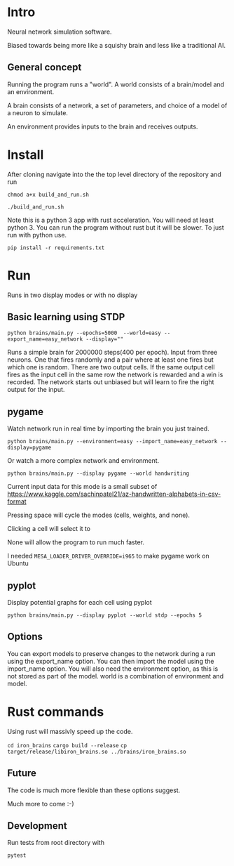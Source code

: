 # Intro

Neural network simulation software.

Biased towards being more like a squishy brain and less like a traditional AI.

## General concept

Running the program runs a "world". A world consists of a brain/model and an environment.

A brain consists of a network, a set of parameters, and choice of a model of a neuron to simulate.

An environment provides inputs to the brain and receives outputs.

# Install

After cloning navigate into the the top level directory of the repository and run

`chmod a+x build_and_run.sh`

`./build_and_run.sh`

Note this is a python 3 app with rust acceleration. You will need at least python 3.
You can run the program without rust but it will be slower. To just run with python use.


`pip install -r requirements.txt`

# Run

Runs in two display modes or with no display

## Basic learning using STDP

`python brains/main.py --epochs=5000  --world=easy --export_name=easy_network --display="" `

Runs a simple brain for 2000000 steps(400 per epoch). Input from three neurons. One that fires randomly and a pair where at least one fires but which one is random. There are two output cells. If the same output cell fires as the input cell in the same row the network is rewarded and a win is recorded. The network starts out unbiased but will learn to fire the right output for the input.

## pygame

Watch network run in real time by importing the brain you just trained.

`python brains/main.py --environment=easy --import_name=easy_network --display=pygame`

Or watch a more complex network and environment.

`python brains/main.py --display pygame --world handwriting`

Current input data for this mode is a small subset of https://www.kaggle.com/sachinpatel21/az-handwritten-alphabets-in-csv-format

Pressing space will cycle the modes (cells, weights, and none).

Clicking a cell will select it to 

None will allow the program to run much faster.

I needed
`MESA_LOADER_DRIVER_OVERRIDE=i965`
to make pygame work on Ubuntu

## pyplot

Display potential graphs for each cell using pyplot

`python brains/main.py --display pyplot --world stdp --epochs 5`

## Options

You can export models to preserve changes to the network during a run using the export_name option.
You can then import the model using the import_name option. You will also need the environment option, as this is not stored as part of the model. world is a combination of environment and model.

# Rust commands

Using rust will massivly speed up the code.

`cd iron_brains`
`cargo build --release`
`cp target/release/libiron_brains.so ../brains/iron_brains.so`


## Future

The code is much more flexible than these options suggest.

Much more to come :-)

## Development

Run tests from root directory with

`pytest`